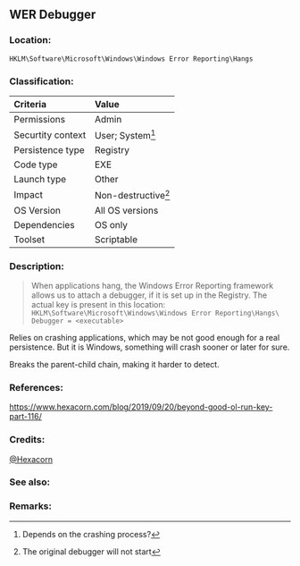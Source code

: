 ## WER Debugger


### Location:
`HKLM\Software\Microsoft\Windows\Windows Error Reporting\Hangs`


### Classification:

|Criteria|Value|
|:---|:---|
|Permissions|Admin|
|Securtity context|User; System[^1]|
|Persistence type|Registry|
|Code type|EXE|
|Launch type|Other|
|Impact|Non-destructive[^2]|
|OS Version|All OS versions|
|Dependencies|OS only|
|Toolset|Scriptable|


### Description:

> When applications hang, the Windows Error Reporting framework allows us to attach a debugger, if it is set up in the Registry. The actual key is present in this location:
> `HKLM\Software\Microsoft\Windows\Windows Error Reporting\Hangs\ Debugger = <executable>`

Relies on crashing applications, which may be not good enough for a real persistence. But it is Windows, something will crash sooner or later for sure.

Breaks the parent-child chain, making it harder to detect.


### References:
<https://www.hexacorn.com/blog/2019/09/20/beyond-good-ol-run-key-part-116/>


### Credits:
[@Hexacorn](https://twitter.com/Hexacorn)


### See also:


### Remarks: <!-- see the usage in the "classification" section. Use only 1:1 references i.e. not refering to the same footnote from two different places -->
[^1]: Depends on the crashing process?
[^2]: The original debugger will not start
